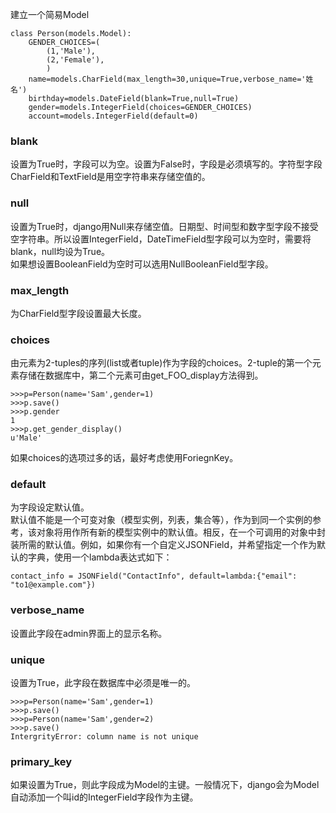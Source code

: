 建立一个简易Model  
```
class Person(models.Model):
    GENDER_CHOICES=(
        (1,'Male'),
        (2,'Female'),
        )
    name=models.CharField(max_length=30,unique=True,verbose_name='姓 名')   
    birthday=models.DateField(blank=True,null=True)
    gender=models.IntegerField(choices=GENDER_CHOICES)
    account=models.IntegerField(default=0)
```  
### blank  
设置为True时，字段可以为空。设置为False时，字段是必须填写的。字符型字段CharField和TextField是用空字符串来存储空值的。  
  
### null  
设置为True时，django用Null来存储空值。日期型、时间型和数字型字段不接受空字符串。所以设置IntegerField，DateTimeField型字段可以为空时，需要将blank，null均设为True。  
如果想设置BooleanField为空时可以选用NullBooleanField型字段。  
  
### max_length  
为CharField型字段设置最大长度。  
  
### choices  
由元素为2-tuples的序列(list或者tuple)作为字段的choices。2-tuple的第一个元素存储在数据库中，第二个元素可由get_FOO_display方法得到。  
```
>>>p=Person(name='Sam',gender=1)
>>>p.save()
>>>p.gender
1
>>>p.get_gender_display()
u'Male'  
```  
如果choices的选项过多的话，最好考虑使用ForiegnKey。  
  
### default  
为字段设定默认值。  
默认值不能是一个可变对象（模型实例，列表，集合等），作为到同一个实例的参考，该对象将用作所有新的模型实例中的默认值。相反，在一个可调用的对象中封装所需的默认值。例如，如果你有一个自定义JSONField，并希望指定一个作为默认的字典，使用一个lambda表达式如下：  
```
contact_info = JSONField("ContactInfo", default=lambda:{"email": "to1@example.com"})
```  
  
### verbose_name  
设置此字段在admin界面上的显示名称。  
  
### unique  
设置为True，此字段在数据库中必须是唯一的。  
```
>>>p=Person(name='Sam',gender=1)
>>>p.save()
>>>p=Person(name='Sam',gender=2)
>>>p.save()
IntergrityError: column name is not unique
```  
  
### primary_key  
如果设置为True，则此字段成为Model的主键。一般情况下，django会为Model自动添加一个叫id的IntegerField字段作为主键。  
